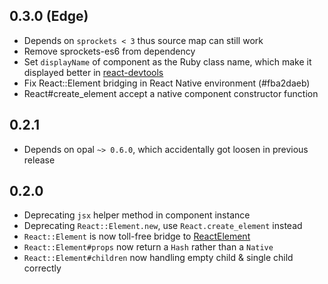 ## 0.3.0 (Edge)
*  Depends on `sprockets < 3` thus source map can still work
*  Remove sprockets-es6 from dependency
*  Set `displayName` of component as the Ruby class name, which make it displayed better in [react-devtools](https://github.com/facebook/react-devtools)
*  Fix React::Element bridging in React Native environment (#fba2daeb)
*  React#create_element accept a native component constructor function

## 0.2.1
*  Depends on opal `~> 0.6.0`, which accidentally got loosen in previous release

## 0.2.0

*  Deprecating `jsx` helper method in component instance
*  Deprecating `React::Element.new`, use `React.create_element` instead
*  `React::Element` is now toll-free bridge to [ReactElement](http://facebook.github.io/react/docs/glossary.html#react-elements)
*  `React::Element#props` now return a `Hash` rather than a `Native`
*  `React::Element#children` now handling empty child & single child correctly
